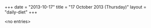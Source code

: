 +++
date = "2013-10-17"
title = "17 October 2013 (Thursday)"
layout = "daily-diet"
+++

\<no entries\>